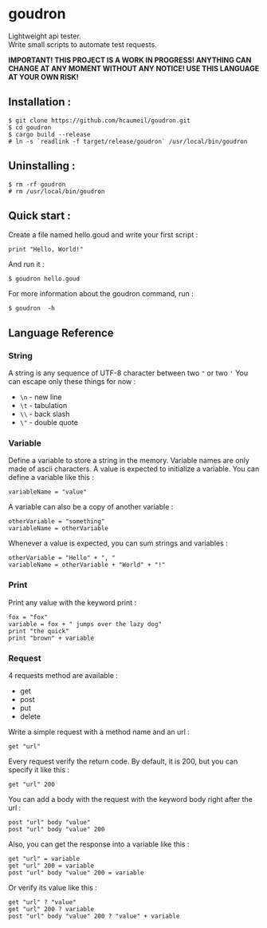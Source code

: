 # goudron

Lightweight api tester.  
Write small scripts to automate test requests.  

**IMPORTANT! THIS PROJECT IS A WORK IN PROGRESS! ANYTHING CAN CHANGE AT ANY MOMENT WITHOUT ANY NOTICE! USE THIS LANGUAGE AT YOUR OWN RISK!**  

## Installation :

    $ git clone https://github.com/hcaumeil/goudron.git
    $ cd goudron
    $ cargo build --release
    # ln -s `readlink -f target/release/goudron` /usr/local/bin/goudron

## Uninstalling :
    $ rm -rf goudron
    # rm /usr/local/bin/goudron

## Quick start :

Create a file named hello.goud and write your first script : 

```
print "Hello, World!"
```

And run it : 

    $ goudron hello.goud

For more information about the goudron command, run : 
    
    $ goudron  -h

## Language Reference

### String

A string is any sequence of UTF-8 character between two `"` or two `'`
You can escape only these things for now :
- `\n` - new line
- `\t` - tabulation
- `\\` - back slash
- `\"` - double quote

### Variable 

Define a variable to store a string in the memory.
Variable names are only made of ascii characters.
A value is expected to initialize a variable.
You can define a variable like this :

```
variableName = "value"
```

A variable can also be a copy of another variable :

```
otherVariable = "something"
variableName = otherVariable
```

Whenever a value is expected, you can sum strings and variables :

```
otherVariable = "Hello" + ", "
variableName = otherVariable + "World" + "!"
```

### Print

Print any value with the keyword print :

```
fox = "fox"
variable = fox + " jumps over the lazy dog"
print "the quick"
print "brown" + variable
```

### Request 

4 requests method are available :
- get
- post
- put
- delete

Write a simple request with a method name and an url : 

```
get "url" 
```

Every request verify the return code.
By default, it is 200, but you can specify it like this : 

```
get "url" 200
```

You can add a body with the request with the keyword body right after the url : 

```
post "url" body "value"
post "url" body "value" 200
```

Also, you can get the response into a variable like this : 


```
get "url" = variable
get "url" 200 = variable
post "url" body "value" 200 = variable
```

Or verify its value like this :

```
get "url" ? "value"
get "url" 200 ? variable
post "url" body "value" 200 ? "value" + variable
```
